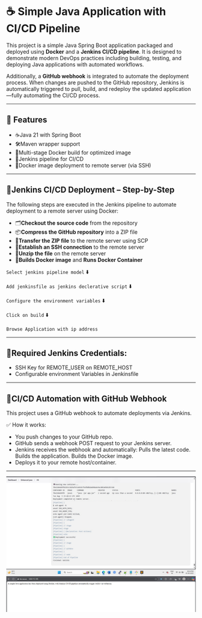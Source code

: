 # ☕ Simple Java Application with CI/CD Pipeline

This project is a simple Java Spring Boot application packaged and deployed using **Docker** and a **Jenkins CI/CD pipeline**. It is designed to demonstrate modern DevOps practices including building, testing, and deploying Java applications with automated workflows.

Additionally, a **GitHub webhook** is integrated to automate the deployment process. When changes are pushed to the GitHub repository, Jenkins is automatically triggered to pull, build, and redeploy the updated application—fully automating the CI/CD process.

---
## 🧱 Features
- ☕Java 21 with Spring Boot
- 🛠️Maven wrapper support
- 🐳Multi-stage Docker build for optimized image
- 🔁Jenkins pipeline for CI/CD
- 🚀Docker image deployment to remote server (via SSH)

---
## 🚀Jenkins CI/CD Deployment – Step-by-Step
The following steps are executed in the Jenkins pipeline to automate deployment to a remote server using Docker:
- 🗂️**Checkout the source code** from the repository
- 📦**Compress the GitHub repository** into a ZIP file
- 🚀**Transfer the ZIP file** to the remote server using SCP
- 🔐**Establish an SSH connection** to the remote server
- 📂**Unzip the file** on the remote server
- 🐋**Builds Docker image** and **Runs Docker Container**

`Select jenkins pipeline model`
              ⬇️

`Add jenkinsfile as jenkins declerative script`
              ⬇️

`Configure the environment variables`
              ⬇️

`Click on build`
              ⬇️

`Browse Application with ip address`

  ---
## 🔐Required Jenkins Credentials:
- SSH Key for REMOTE_USER on REMOTE_HOST
- Configurable environment Variables in Jenkinsfile

---
## 🔁CI/CD Automation with GitHub Webhook
This project uses a GitHub webhook to automate deployments via Jenkins.

✅ How it works:
- You push changes to your GitHub repo.
- GitHub sends a webhook POST request to your Jenkins server.
- Jenkins receives the webhook and automatically:
        Pulls the latest code.
        Builds the application.
        Builds the Docker image.
- Deploys it to your remote host/container.

---
![image alt](https://github.com/Pranaykokkonda/simple-java-app/blob/c87e683f52ed34a01523881926de84a5dde0d87b/Img1.jpg)
![image alt](https://github.com/Pranaykokkonda/simple-java-app/blob/c87e683f52ed34a01523881926de84a5dde0d87b/Img2.jpg)
